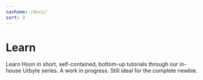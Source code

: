 ```yaml
---
navhome: /docs/
sort: 3
---
```


# Learn

Learn Hoon in short, self-contained, bottom-up tutorials through our in-house Urbyte series. A work in progress. Still ideal for the complete newbie.

<list/>
